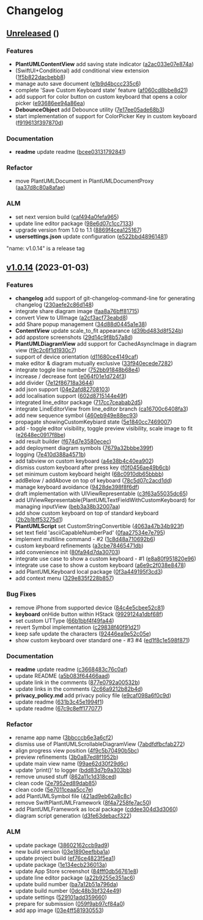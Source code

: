 # Changelog



## [Unreleased](https://gitlab.com/html-validate/html-validate/compare/Unreleased) ()

### Features

 -  **PlantUMLContentView**  add saving state indicator ([a2ac033e07e874a](https://gitlab.com/html-validate/html-validate/commit/a2ac033e07e874a23cccc7c62e3489fbf61bd2a9))
 -  (SwiftUI+Conditional) add conditional view extension ([1f5b822dacbebb8](https://gitlab.com/html-validate/html-validate/commit/1f5b822dacbebb813314d4c7df1bf9c3c441b7cb))
 -  manage auto save document ([e1b9d4bccc235c6](https://gitlab.com/html-validate/html-validate/commit/e1b9d4bccc235c6df8fcf192033e6078be024f54))
 -  complete 'Save Custom Keyboard state' feature ([af060cd8bbe8d21](https://gitlab.com/html-validate/html-validate/commit/af060cd8bbe8d21e9847481fb1a163fd459ef664))
 -  add support for color button on custom keyboard that opens a color picker ([e93686ee94a86ea](https://gitlab.com/html-validate/html-validate/commit/e93686ee94a86ea2a5c1c13c70f19756df3250d5))
 -  **DebounceObject**  add Debounce utility ([7e17ee05ade68b3](https://gitlab.com/html-validate/html-validate/commit/7e17ee05ade68b3a09ac6490aa6ae128569e8cba))
 -  start implementation of support for ColorPicker Key in custom keyboard ([f919613f397870d](https://gitlab.com/html-validate/html-validate/commit/f919613f397870d80b37f7f2182784f4308d9208))


### Documentation

 -  **readme**  update readme ([bcee03131792841](https://gitlab.com/html-validate/html-validate/commit/bcee03131792841980a806d166fc2cf40d2293a0))

### Refactor

 -  move PlantUMLDocument in PlantUMLDocumentProxy ([aa37d8c80a8afae](https://gitlab.com/html-validate/html-validate/commit/aa37d8c80a8afae1634a4347a40e7f5ddf527182))

### ALM 

 -  set next version build ([caf494a0fefa965](https://gitlab.com/html-validate/html-validate/commit/caf494a0fefa965f71050cc69c4196e8996990f1))
 -  update line editor package ([98e6d07c1cc7133](https://gitlab.com/html-validate/html-validate/commit/98e6d07c1cc71338e63cd766216dda1e04c37fd7))
 -  upgrade version from 1.0 to  1.1 ([8869f4cea125167](https://gitlab.com/html-validate/html-validate/commit/8869f4cea125167c701d69c24d92f94fd546b3d5))
 -  **usersettings.json**  update configuration ([e522bbd48961481](https://gitlab.com/html-validate/html-validate/commit/e522bbd48961481e4b6caf40fbe03f9d2e75e38c))


"name: v1.0.14" is a release tag

## [v1.0.14](https://gitlab.com/html-validate/html-validate/compare/v1.0.14) (2023-01-03)

### Features

 -  **changelog**  add support of git-changelog-command-line for generating changelog ([230aefe2c86d148](https://gitlab.com/html-validate/html-validate/commit/230aefe2c86d148cf7dfa2137f6cf89b1c11a567))
 -  integrate share diagram image ([faa8a76bff81715](https://gitlab.com/html-validate/html-validate/commit/faa8a76bff81715bb2f0a85ec8b8ce75652ea597))
 -  convert View to UIImage ([a2cf3acf73eabd8](https://gitlab.com/html-validate/html-validate/commit/a2cf3acf73eabd87315b7f7497293301a8ae1eb1))
 -  add Share popup management ([34d88d0445a1e38](https://gitlab.com/html-validate/html-validate/commit/34d88d0445a1e38372efc1dafdd9e74d73535c8b))
 -  **ContentView**  update scale_to_fit appearance ([d39bd483d8f524b](https://gitlab.com/html-validate/html-validate/commit/d39bd483d8f524b537fcb3379e31159175210b59))
 -  add appstore screenshots ([29d14c9f8b57a8d](https://gitlab.com/html-validate/html-validate/commit/29d14c9f8b57a8d22750e9b685a817c67490303f))
 -  **PlantUMLDiagramView**  add support for CachedAsyncImage in diagram view ([f9c2c6f1d1930c7](https://gitlab.com/html-validate/html-validate/commit/f9c2c6f1d1930c77c4220ae9ccf5d4dcff4604b0))
 -  support of device orientation ([d11680ce4149caf](https://gitlab.com/html-validate/html-validate/commit/d11680ce4149caf2442d017771477a80d2673815))
 -  make editor & diagram mutually exclusive ([33f940ecede7282](https://gitlab.com/html-validate/html-validate/commit/33f940ecede728294ff872568d6c09397c86431c))
 -  integrate toggle line number ([752bb91848b68e4](https://gitlab.com/html-validate/html-validate/commit/752bb91848b68e4420a9635673a8a1a56059671b))
 -  increase / decrease font ([e064f01e1d724f3](https://gitlab.com/html-validate/html-validate/commit/e064f01e1d724f39531865ff8432b34045ecc4fd))
 -  add divider ([7e12f86718a3644](https://gitlab.com/html-validate/html-validate/commit/7e12f86718a3644ca3b410dcfdefd09373e0cf2f))
 -  add json support ([04e2afd82708103](https://gitlab.com/html-validate/html-validate/commit/04e2afd82708103e5b2e960bdac91b244c16abc9))
 -  add localisation support ([602d8715144e49f](https://gitlab.com/html-validate/html-validate/commit/602d8715144e49fa0494c63fc946bed7612a0a83))
 -  integrated line_editor package ([717cc7ceabab2d5](https://gitlab.com/html-validate/html-validate/commit/717cc7ceabab2d588763827c70930e874f24c4ca))
 -  integrate LineEditorView from line_editor branch ([ca16700c6408fa3](https://gitlab.com/html-validate/html-validate/commit/ca16700c6408fa3d795fe4425b9d83f0fc006e5c))
 -  add new sequence symbol ([460eb949e88ec93](https://gitlab.com/html-validate/html-validate/commit/460eb949e88ec9360929c45272127d3723ea14df))
 -  propagate showingCustomKeybiard state ([5e1840cc7469007](https://gitlab.com/html-validate/html-validate/commit/5e1840cc746900767bd4482c0f69adf837f59f2f))
 -  add - toggle editor visibility, toggle preview visibility, scale image to fit ([e2648ec0917f8be](https://gitlab.com/html-validate/html-validate/commit/e2648ec0917f8bee9157e14d548f957eb50f95d6))
 -  add result builder ([f674d7e3580ecec](https://gitlab.com/html-validate/html-validate/commit/f674d7e3580ecec13173689161c8f99101c83a02))
 -  add deployment diagram symbols ([7679a32bbbe399f](https://gitlab.com/html-validate/html-validate/commit/7679a32bbbe399f6ee42a0a1de26b3711bc37d9f))
 -  logging ([7e410d388a4571b](https://gitlab.com/html-validate/html-validate/commit/7e410d388a4571bcc154df8591c922934b018bbe))
 -  add tabview on custom keyboard ([a4e38b4c40ea902](https://gitlab.com/html-validate/html-validate/commit/a4e38b4c40ea9022ebde62e821ac9f57514ae422))
 -  dismiss custom keyboard after press key ([f0f0456ae49b6cb](https://gitlab.com/html-validate/html-validate/commit/f0f0456ae49b6cbf8b89e97577defeb66fa9d73a))
 -  set minimum custom keyboard height ([68c0910db65bbbb](https://gitlab.com/html-validate/html-validate/commit/68c0910db65bbbb7fd59099e29ea6a5001fbc45b))
 -  addBelow / addAbove on top of keyboard ([78c5d07c2acd1dd](https://gitlab.com/html-validate/html-validate/commit/78c5d07c2acd1dddf11f435dfe56a1a5b376902d))
 -  manage keyboard avoidance ([9428de398f8f6df](https://gitlab.com/html-validate/html-validate/commit/9428de398f8f6dfe880e14113bbadb3782b902ac))
 -  draft implementation with UIViewRepresentable ([c3f63a55035dc65](https://gitlab.com/html-validate/html-validate/commit/c3f63a55035dc6565800214f11303d96b9c35c0a))
 -  add UIViewRepresentable(PlantUMLTextFieldWithCustomKeyboard) for managing inputView ([beb3a38b32007aa](https://gitlab.com/html-validate/html-validate/commit/beb3a38b32007aac3da1a6450988afecfb879afc))
 -  add show custom keyboard on top of standard keyboard ([2b2b1bff53275d1](https://gitlab.com/html-validate/html-validate/commit/2b2b1bff53275d109a65a8fb5faf26ea9963ad9d))
 -  **PlantUMLScript**  set CustomStringConvertible ([4063a47b34b923f](https://gitlab.com/html-validate/html-validate/commit/4063a47b34b923f6116cac4b9612bdd28fb78593))
 -  set text field 'asciiCapableNumberPad' ([0faa27534e7e795](https://gitlab.com/html-validate/html-validate/commit/0faa27534e7e795285848e7d58d1859649878de1))
 -  implement multiline command  - #2 ([1c8d48a710692b6](https://gitlab.com/html-validate/html-validate/commit/1c8d48a710692b6c24cd1a3e52bb5693ea630877))
 -  custom keyboard refinements ([a3cbe78465471db](https://gitlab.com/html-validate/html-validate/commit/a3cbe78465471db4319002dd7679c0b1818ae259))
 -  add convenience init ([80fa94d7da30703](https://gitlab.com/html-validate/html-validate/commit/80fa94d7da307038f22b4b707d9d300a12b6924d))
 -  integrate use case to show a custom keyboard  - #1 ([e8a80f951820e96](https://gitlab.com/html-validate/html-validate/commit/e8a80f951820e96388351dc9493ee75e8cb86e3c))
 -  integrate use case to show a custom keyboard ([a6e9c2f038e8478](https://gitlab.com/html-validate/html-validate/commit/a6e9c2f038e8478891fa4af9d2cbacbbcb3a5899))
 -  add PlantUMLKeyboard local package ([0f3a449195f3cd3](https://gitlab.com/html-validate/html-validate/commit/0f3a449195f3cd345ec8638f8e5ba23e81cc4082))
 -  add context menu ([329e835f228b857](https://gitlab.com/html-validate/html-validate/commit/329e835f228b857a3bdcf38b646e0dc9b08b55d8))

### Bug Fixes

 -  remove iPhone from supported device ([84c4e5cbee52c81](https://gitlab.com/html-validate/html-validate/commit/84c4e5cbee52c812560c62597f0209255838c74d))
 -  **keyboard**  onHide button within HStack ([9929124a1dbf68f](https://gitlab.com/html-validate/html-validate/commit/9929124a1dbf68f33a819f7b8139e822011b5e4e))
 -  set custom UTType ([66b1bbf4f49fa44](https://gitlab.com/html-validate/html-validate/commit/66b1bbf4f49fa445971c2f2592358c1d266db15b))
 -  revert Symbol implementation ([c29838f40f91d21](https://gitlab.com/html-validate/html-validate/commit/c29838f40f91d21aafe0881ed7d7072c25560a65))
 -  keep safe update the characters ([92446ea9e52c05e](https://gitlab.com/html-validate/html-validate/commit/92446ea9e52c05e7b44a8e7f15fe08936ab6187e))
 -  show custom keyboard over standard one - #3 #4 ([ed1f8c1e598f871](https://gitlab.com/html-validate/html-validate/commit/ed1f8c1e598f871ca089100cf94bd9011842d5ce))

### Documentation

 -  **readme**  update readme ([c3668483c76c0af](https://gitlab.com/html-validate/html-validate/commit/c3668483c76c0af7e7350e860f25d7370795552f))
 -  update README ([a5b083f64466aad](https://gitlab.com/html-validate/html-validate/commit/a5b083f64466aadb629cb32168d2e9a5683d268e))
 -  update link in the comments ([877e0792a00532b](https://gitlab.com/html-validate/html-validate/commit/877e0792a00532b4ff49a2e51bb817583f36d10b))
 -  update links in the comments ([2c66a9212b82b4d](https://gitlab.com/html-validate/html-validate/commit/2c66a9212b82b4d8789d98a3c3850cc7192f0fa5))
 -  **privacy_policy.md**  add privacy policy file ([e9caf098a6f0c9d](https://gitlab.com/html-validate/html-validate/commit/e9caf098a6f0c9d780361cd48ecdc5f03bc82cea))
 -  update readme ([631b3c45e1994f1](https://gitlab.com/html-validate/html-validate/commit/631b3c45e1994f19e7f1cfd02f204bfb33c64ed3))
 -  update readme ([67c9c8eff177077](https://gitlab.com/html-validate/html-validate/commit/67c9c8eff1770772b45c148daf6dfcfb7e2e30cd))

### Refactor

 -  rename app name ([3bbcccb6e3a6cf2](https://gitlab.com/html-validate/html-validate/commit/3bbcccb6e3a6cf2d5b469bcb0b221337eda47344))
 -  dismiss use of PlantUMLScrollableDiagramView ([7abdfdfbcfab272](https://gitlab.com/html-validate/html-validate/commit/7abdfdfbcfab272e3cd4c1270b5a7d391fb46616))
 -  align progress view position ([4f9c5b70490b5bc](https://gitlab.com/html-validate/html-validate/commit/4f9c5b70490b5bce618c3d99a407efb4234083c3))
 -  preview refinements ([3b0a87ed8f1952b](https://gitlab.com/html-validate/html-validate/commit/3b0a87ed8f1952b405cc8cbeead46d44b7acfb9e))
 -  update main view name ([99ae62d30f29d6c](https://gitlab.com/html-validate/html-validate/commit/99ae62d30f29d6c58aeded19c7430b9c030e628f))
 -  update 'print()' to logger ([bdd83d7b9a303bb](https://gitlab.com/html-validate/html-validate/commit/bdd83d7b9a303bb16abd4f83949c25259771a920))
 -  remove unused stuff ([862a11c1d318ced](https://gitlab.com/html-validate/html-validate/commit/862a11c1d318ced67051f36c6e7d41e9e8670ce6))
 -  clean code ([2e7952ed89dab85](https://gitlab.com/html-validate/html-validate/commit/2e7952ed89dab8572be47a3c0c0b04cdcf04ef3e))
 -  clean code ([5e7011ceaa5cc7e](https://gitlab.com/html-validate/html-validate/commit/5e7011ceaa5cc7e5fc9d403c490838efab244c43))
 -  add PlantUMLSymbol file ([421ad9eb62a8c8c](https://gitlab.com/html-validate/html-validate/commit/421ad9eb62a8c8c28f3fe980f7dd24acd7934dd5))
 -  remove SwiftPlantUMLFramework ([8f4a7258fe7ac50](https://gitlab.com/html-validate/html-validate/commit/8f4a7258fe7ac50d96d2a98dc600a8a198531fc7))
 -  add PlantUMLFramework as local package ([cddee304d3d3060](https://gitlab.com/html-validate/html-validate/commit/cddee304d3d3060bb864f153bcebf8ab7978a8ac))
 -  diagram script generation ([d3fe63debacf322](https://gitlab.com/html-validate/html-validate/commit/d3fe63debacf3228c072c5ea0be3c8dd2b09c26d))

### ALM 

 -  update package ([38602162ccb9ad9](https://gitlab.com/html-validate/html-validate/commit/38602162ccb9ad962ff1594fa43ad86c5b920619))
 -  new build version ([03e1890eefbba1a](https://gitlab.com/html-validate/html-validate/commit/03e1890eefbba1ae69416c08d61cc0483fd139fd))
 -  update project build ([ef76ce4823f5ea1](https://gitlab.com/html-validate/html-validate/commit/ef76ce4823f5ea1b518bfa6f79243018237d23a1))
 -  update package ([1e134ecb236013a](https://gitlab.com/html-validate/html-validate/commit/1e134ecb236013a1d423854c4e6a2cd5f472ea0e))
 -  update App Store screenshot ([84fff0db56761e8](https://gitlab.com/html-validate/html-validate/commit/84fff0db56761e83e3ce67a5bde321d54de3ca8f))
 -  update line editor package ([a22b9255e351ac6](https://gitlab.com/html-validate/html-validate/commit/a22b9255e351ac61d92b9b0ddfbf8dd719857d4c))
 -  update build number ([ba7a12b51a796da](https://gitlab.com/html-validate/html-validate/commit/ba7a12b51a796da16480e541de73808be3ff9118))
 -  update build number ([0dc48b3bf324e49](https://gitlab.com/html-validate/html-validate/commit/0dc48b3bf324e491729570aa3ba5362223fe4592))
 -  update settings ([529101add359660](https://gitlab.com/html-validate/html-validate/commit/529101add35966087c6a64ebba9d99f2500978ea))
 -  prepare for submission ([059f9ab97cf84a0](https://gitlab.com/html-validate/html-validate/commit/059f9ab97cf84a07e01f9414a7532d99bf6637eb))
 -  add app image ([03e4ff581930553](https://gitlab.com/html-validate/html-validate/commit/03e4ff581930553fcf8eea8144a748b8a21ee6e0))

